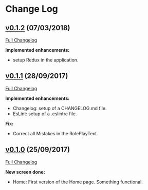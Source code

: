 # Change Log

## [v0.1.2](https://github.com/Krayorn/RolePlayGame/tree/6da30ec7293b66af84a36361a3c4f2b33f939b84) (07/03/2018)
[Full Changelog](https://github.com/Krayorn/RolePlayGame/compare/V0.1/improvements@%7B5days%7D...V0.1/improvements)

**Implemented enhancements:**

- setup Redux in the application.


## [v0.1.1](https://github.com/Krayorn/RolePlayGame/tree/V0.1/improvements) (28/09/2017)
[Full Changelog](https://github.com/Krayorn/RolePlayGame/compare/master...V0.1/improvements)

**Implemented enhancements:**

- Changelog: setup of a CHANGELOG.md file.
- EsLint: setup of a .eslintrc file.

**Fix:**

- Correct all Mistakes in the RolePlayText.

## [v0.1.0](https://github.com/Krayorn/RolePlayGame/tree/7df7012a71c5a5fe6be8c9a97f92ed1721192779) (25/09/2017)
[Full Changelog](https://github.com/Krayorn/RolePlayGame/commit/7df7012a71c5a5fe6be8c9a97f92ed1721192779)

**New screen done:**

- Home: First version of the Home page. Something functional.
